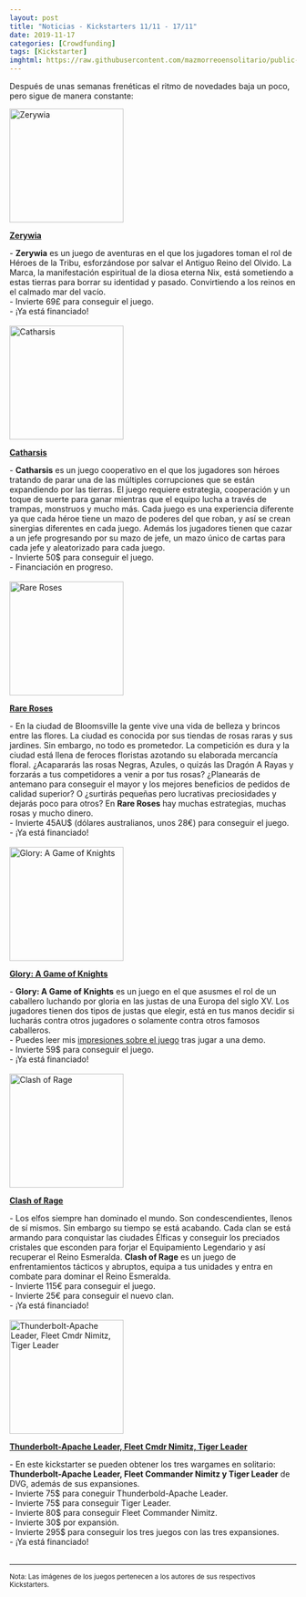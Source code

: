 ```yaml
---
layout: post
title: "Noticias - Kickstarters 11/11 - 17/11"
date: 2019-11-17
categories: [Crowdfunding]
tags: [Kickstarter]
imghtml: https://raw.githubusercontent.com/mazmorreoensolitario/public-images/master/crowdfunding/crowdfunding-19-1111-1117.jpg
---
```


Después de unas semanas frenéticas el ritmo de novedades baja un poco, pero 
sigue de manera constante:

<div class="row">
    <div class="col-md-3">
        <img width="200" height="200"
            src="https://ksr-ugc.imgix.net/assets/027/230/928/106c5d2d2790816b6f9ac06d83d75bfc_original.jpg?ixlib=rb-2.1.0&w=680&fit=max&v=1573857335&auto=format&gif-q=50&q=92&s=29cbca0deeabbb6fa4e851f68ae0708b"
            class="img-thumbnail" alt="Zerywia">
    </div>
    <div class="col-md-9">
        <p>
            <a target="_blank" 
                href="https://www.kickstarter.com/projects/kolibaboardgames/zerywia?ref=mazmorreoensolitario">
            <strong>Zerywia</strong>
            </a>
        </p>
            - <strong>Zerywia</strong> es un juego de aventuras en el que los
            jugadores toman el rol de Héroes de la Tribu, esforzándose por
            salvar el Antiguo Reino del Olvido. La Marca, la manifestación
            espiritual de la diosa eterna Nix, está sometiendo a estas tierras
            para borrar su identidad y pasado. Convirtiendo a los reinos en el
            calmado mar del vacío.
            <br>
           - Invierte 69£ para conseguir el juego.
           <br>
           - ¡Ya está financiado!
    </div>
</div>
<br>

<div class="row">
    <div class="col-md-3">
        <img width="200" height="200"
            src="https://ksr-ugc.imgix.net/assets/026/865/874/8e665bfcd90e9ece231cd0a854a31d71_original.jpg?ixlib=rb-2.1.0&w=680&fit=max&v=1571244833&auto=format&gif-q=50&q=92&s=e6d4027f655fa8de71c55a6ac4eebd68"
            class="img-thumbnail" alt="Catharsis">
    </div>
    <div class="col-md-9">
        <p>
            <a target="_blank" 
                href="https://www.kickstarter.com/projects/redwizardgames/catharsis-1-4-player-dark-fantasy-board-game?ref=mazmorreoensolitario">
            <strong>Catharsis</strong>
            </a>
        </p>
            - <strong>Catharsis</strong> es un juego cooperativo en el que los
            jugadores son héroes tratando de parar una de las múltiples
            corrupciones que se están expandiendo por las tierras. El juego
            requiere estrategia, cooperación y un toque de suerte para ganar
            mientras que el equipo lucha a través de trampas, monstruos y mucho
            más. Cada juego es una experiencia diferente ya que cada héroe
            tiene un mazo de poderes del que roban, y así se crean sinergias
            diferentes en cada juego. Además los jugadores tienen que cazar a
            un jefe progresando por su mazo de jefe, un mazo único de cartas
            para cada jefe y aleatorizado para cada juego. 
            <br>
           - Invierte 50$ para conseguir el juego.
           <br>
           - Financiación en progreso.
    </div>
</div>
<br>

<div class="row">
    <div class="col-md-3">
        <img width="200" height="200"
            src="https://ksr-ugc.imgix.net/assets/027/161/176/a7eea808429c90ced74e1e3dfc178bed_original.png?ixlib=rb-2.1.0&w=680&fit=max&v=1573379222&auto=format&gif-q=50&lossless=true&s=85f0a187b9ea0ecc74bdd09abb3cd188"
            class="img-thumbnail" alt="Rare Roses">
    </div>
    <div class="col-md-9">
        <p>
            <a target="_blank" 
                href="https://www.kickstarter.com/projects/cravonstudios/rareroseskickstarter?ref=mazmorreoensolitario">
            <strong>Rare Roses</strong>
            </a>
        </p>
            - En la ciudad de Bloomsville la gente vive una vida de belleza y
            brincos entre las flores. La ciudad es conocida por sus tiendas de
            rosas raras y sus jardines. Sin embargo, no todo es prometedor. La
            competición es dura y la ciudad está llena de feroces floristas
            azotando su elaborada mercancía floral. ¿Acapararás las rosas
            Negras, Azules, o quizás las Dragón A Rayas y forzarás a tus
            competidores a venir a por tus rosas? ¿Planearás de antemano para
            conseguir el mayor y los mejores beneficios de pedidos de calidad
            superior? O ¿surtirás pequeñas pero lucrativas preciosidades y
            dejarás poco para otros? En <strong>Rare Roses</strong> hay muchas
            estrategias, muchas rosas y mucho  dinero.
            <br>
           - Invierte 45AU$ (dólares australianos, unos 28€) para conseguir el
           juego. 
           <br>
           - ¡Ya está financiado!
    </div>
</div>
<br>

<div class="row">
    <div class="col-md-3">
        <img width="200" height="200"
            src="https://ksr-ugc.imgix.net/assets/026/424/544/f4840bad31a994420021f9c842ff0827_original.jpg?ixlib=rb-2.1.0&w=680&fit=max&v=1568121564&auto=format&gif-q=50&q=92&s=b74382e985639eae8d75dc03dac48fbf"
            class="img-thumbnail" alt="Glory: A Game of Knights">
    </div>
    <div class="col-md-9">
        <p>
            <a target="_blank" 
                href="https://www.kickstarter.com/projects/strategosgames/glory-a-game-of-knights?ref=mazmorreoensolitario">
            <strong>Glory: A Game of Knights</strong>
            </a>
        </p>
           - <strong>Glory: A Game of Knights</strong> es un juego en el que
            asusmes el rol de un caballero luchando por gloria en las justas de
            una Europa del siglo XV. Los jugadores tienen dos tipos de justas
            que elegir, está en tus manos decidir si lucharás contra otros
            jugadores o solamente contra otros famosos caballeros.
            <br>
            - Puedes leer mis <a
            href="{{site.baseurl}}/2019/11/12/demo-essen-spiel-2019-glory-a-game-of-knights/">impresiones
            sobre el juego</a> tras jugar a una demo.
            <br>
           - Invierte 59$ para conseguir el juego. 
           <br>
           - ¡Ya está financiado!
    </div>
</div>
<br>

<div class="row">
    <div class="col-md-3">
        <img width="200" height="200"
            src="https://ksr-ugc.imgix.net/assets/027/206/215/4d686516b303c8cdc8b546a7dc0d8832_original.jpg?ixlib=rb-2.1.0&w=680&fit=max&v=1573683526&auto=format&gif-q=50&q=92&s=a81e8f291c1fc65e80649d20a897b3a9"
            class="img-thumbnail" alt="Clash of Rage">
    </div>
    <div class="col-md-9">
        <p>
            <a target="_blank" 
                href="https://www.kickstarter.com/projects/laboitedejeu/clash-of-rage-2nd-printing?ref=mazmorreoensolitario">
            <strong>Clash of Rage</strong>
            </a>
        </p>
           - Los elfos siempre han dominado el mundo. Son condescendientes,
            llenos de sí mismos. Sin embargo su tiempo se está acabando. Cada
            clan se está armando para conquistar las ciudades Élficas y
            conseguir los preciados cristales que esconden para forjar el
            Equipamiento Legendario y así recuperar el Reino Esmeralda.
            <strong>Clash of Rage</strong> es un juego de
            enfrentamientos tácticos y abruptos, equipa a tus unidades y entra
            en combate para dominar el Reino Esmeralda.
            <br>
           - Invierte 115€ para conseguir el juego. 
           <br>
           - Invierte 25€ para conseguir el nuevo clan.
           <br>
           - ¡Ya está financiado!
    </div>
</div>
<br>


<div class="row">
    <div class="col-md-3">
        <img width="200" height="200"
            src="https://ksr-ugc.imgix.net/assets/026/994/508/2e8936525e627cd05dd70b377af3885c_original.jpg?ixlib=rb-2.1.0&w=680&fit=max&v=1572209131&auto=format&gif-q=50&q=92&s=5c3a1a8c7fbc93971565811a11afb412"
            class="img-thumbnail" alt="Thunderbolt-Apache Leader, Fleet Cmdr Nimitz, Tiger Leader">
    </div>
    <div class="col-md-9">
        <p>
            <a target="_blank" 
                href="https://www.kickstarter.com/projects/danverssengames/thunderbolt-apache-leader-fleet-cmdr-nimitz-tiger-leader?ref=mazmorreoensolitario">
            <strong>Thunderbolt-Apache Leader, Fleet Cmdr Nimitz, Tiger Leader</strong>
            </a>
        </p>
           - En este kickstarter se pueden obtener los tres wargames en
            solitario: <strong>Thunderbolt-Apache Leader, Fleet Commander
            Nimitz y Tiger Leader</strong> de DVG, además de sus expansiones.
            <br>
           - Invierte 75$ para coneguir Thunderbold-Apache Leader.
           <br>
           - Invierte 75$ para conseguir Tiger Leader.
           <br>
           - Invierte 80$ para conseguir Fleet Commander Nimitz.
           <br>
           - Invierte 30$ por expansión.
           <br>
           - Invierte 295$ para conseguir los tres juegos con las tres
           expansiones.
           <br>
           - ¡Ya está financiado!
    </div>
</div>
<br>


<hr>

<small>Nota: Las imágenes de los juegos pertenecen a los autores de sus
respectivos Kickstarters.</small>
